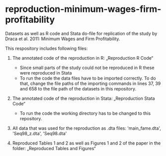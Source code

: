 # reproduction-minimum-wages-firm-profitability

Datasets as well as R code and Stata do-file for replication of the study by Draca et al. 2011:  Minimum Wages and Firm Profitability.

This respository includes following files:

1.  The annotated code of the reproduction in R: „Reproduction R Code“
	- Since small parts of the study could not be reproduced in R these were reproduced in Stata
	- To run the code the data files have to be imported correctly. To do that, change the file paths of the importing commands in lines 37, 39 and 658 to the file path of the datasets in this repository.

2. The annotated code of the reproduction in Stata: „Reproduction Stata Code“
	- To run the code the working directory has to be changed to this repository.

3. All data that was used for the reproduction as .dta files: 'main_fame.dta', 'Seq98_z.dta', 'Seq98.dta'

4. Reproduced Tables 1 and 2 as well as Figures 1 and 2 of the paper in the folder: „Reproduced Tables and Figures“

